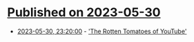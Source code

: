 # [Published on 2023-05-30](index.md)

* [2023-05-30, 23:20:00](https://news.slashdot.org/story/23/05/30/216253/the-rotten-tomatoes-of-youtube?utm_source=rss1.0mainlinkanon&utm_medium=feed) - ['The Rotten Tomatoes of YouTube'](https://news.slashdot.org/story/23/05/30/216253/the-rotten-tomatoes-of-youtube?utm_source=rss1.0mainlinkanon&utm_medium=feed)
